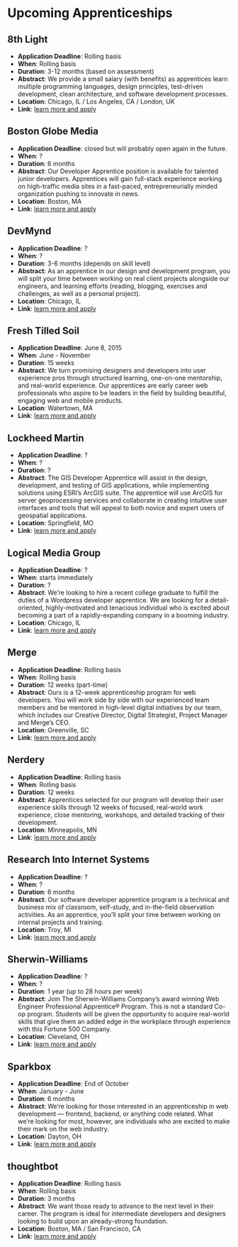 # Upcoming Apprenticeships

## 8th Light
* **Application Deadline**: Rolling basis
* **When**: Rolling basis
* **Duration**: 3-12 months (based on assessment)
* **Abstract**: We provide a small salary (with benefits) as apprentices learn multiple programming languages, design principles, test-driven development, clean architecture, and software development processes.
* **Location**: Chicago, IL / Los Angeles, CA / London, UK
* **Link**: [learn more and apply](https://8thlight.com/apprenticeship/)

## Boston Globe Media
* **Application Deadline**: closed but will probably open again in the future.
* **When**: ? 
* **Duration**: 6 months
* **Abstract**: Our Developer Apprentice position is available for talented junior developers. Apprentices will gain full-stack experience working on high-traffic media sites in a fast-paced, entrepreneurially minded organization pushing to innovate in news.
* **Location**: Boston, MA
* **Link**: [learn more and apply](http://chc.tbe.taleo.net/chc05/ats/careers/requisition.jsp?org=BOSTGLOB&cws=1&rid=264&source=Indeed.com)

## DevMynd
* **Application Deadline**: ?
* **When**: ?
* **Duration**: 3-6 months (depends on skill level)
* **Abstract**: As an apprentice in our design and development program, you will split your time between working on real client projects alongside our engineers, and learning efforts (reading, blogging, exercises and challenges, as well as a personal project).
* **Location**: Chicago, IL
* **Link**: [learn more and apply](https://devmynd.com/jobs/apprenticeship)

## Fresh Tilled Soil
* **Application Deadline**: June 8, 2015 
* **When**: June - November
* **Duration**: 15 weeks
* **Abstract**: We turn promising designers and developers into user experience pros through structured learning, one-on-one mentorship, and real-world experience. Our apprentices are early career web professionals who aspire to be leaders in the field by building beautiful, engaging web and mobile products.
* **Location**: Watertown, MA
* **Link**: [learn more and apply](http://www.freshtilledsoil.com/aux/)

## Lockheed Martin
* **Application Deadline**: ?
* **When**: ?
* **Duration**: ?
* **Abstract**: The GIS Developer Apprentice will assist in the design, development, and testing of GIS applications, while implementing solutions using ESRI’s ArcGIS suite. The apprentice will use ArcGIS for server geoprocessing services and collaborate in creating intuitive user interfaces and tools that will appeal to both novice and expert users of geospatial applications.
* **Location**: Springfield, MO
* **Link**: [learn more and apply](http://search.lockheedmartinjobs.com/ShowJob/Id/30744/Multi%20Media,%20GIS%20Developer%20Apprentice)

## Logical Media Group
* **Application Deadline**: ?
* **When**: starts immediately
* **Duration**: ?
* **Abstract**: We’re looking to hire a recent college graduate to fulfill the duties of a Wordpress developer apprentice. We are looking for a detail-oriented, highly-motivated and tenacious individual who is excited about becoming a part of a rapidly-expanding company in a booming industry.
* **Location**: Chicago, IL
* **Link**: [learn more and apply](http://www.indeed.com/cmp/Logical-Media-Group/jobs/Wordpress-Developer-Apprentice-f69ecba4e444d70d?sjdu=QwrRXKrqZ3CNX5W-O9jEvW9kAlEKJhSVFnYBmcB0y6lqHvqGeG5KLLAXkn5r_OwzVHmpw7S7TH97eYJbGoyIuv2ykA_ctx1dqecIbb7ND9E)

## Merge
* **Application Deadline**: Rolling basis
* **When**: Rolling basis
* **Duration**: 12 weeks (part-time)
* **Abstract**: Ours is a 12-week apprenticeship program for web developers. You will work side by side with our experienced team members and be mentored in high-level digital initiatives by our team, which includes our Creative Director, Digital Strategist, Project Manager and Merge’s CEO.
* **Location**: Greenville, SC
* **Link**: [learn more and apply](http://www.mergeagency.com/careers)

## Nerdery
* **Application Deadline**: Rolling basis
* **When**: Rolling basis
* **Duration**: 12 weeks
* **Abstract**: Apprentices selected for our program will develop their user experience skills through 12 weeks of focused, real-world work experience, close mentoring, workshops, and detailed tracking of their development.
* **Location**: Minneapolis, MN
* **Link**: [learn more and apply](https://nerdery.com/careers)

## Research Into Internet Systems
* **Application Deadline**: ?
* **When**: ?
* **Duration**: 6 months
* **Abstract**: Our software developer apprentice program is a technical and business mix of classroom, self-study, and in-the-field observation activities. As an apprentice, you’ll split your time between working on internal projects and training.
* **Location**: Troy, MI
* **Link**: [learn more and apply](https://riis.applicantpro.com/jobs/179486-27866.html)

## Sherwin-Williams
* **Application Deadline**: ?
* **When**: ?
* **Duration**: 1 year (up to 28 hours per week)
* **Abstract**: Join The Sherwin-Williams Company’s award winning Web Engineer Professional Apprentice® Program. This is not a standard Co-op program. Students will be given the opportunity to acquire real-world skills that give them an added edge in the workplace through experience with this Fortune 500 Company.
* **Location**: Cleveland, OH
* **Link**: [learn more and apply](http://careers.sherwin-williams.com/jobs/18892)

## Sparkbox
* **Application Deadline**: End of October
* **When**: January - June 
* **Duration**: 6 months
* **Abstract**: We’re looking for those interested in an apprenticeship in web development — frontend, backend, or anything code related. What we’re looking for most, however, are individuals who are excited to make their mark on the web industry.
* **Location**: Dayton, OH
* **Link**: [learn more and apply](http://apprentices.seesparkbox.com/)

## thoughtbot
* **Application Deadline**: Rolling basis
* **When**: Rolling basis
* **Duration**: 3 months
* **Abstract**: We want those ready to advance to the next level in their career. The program is ideal for intermediate developers and designers looking to build upon an already-strong foundation.
* **Location**: Boston, MA / San Francisco, CA
* **Link**: [learn more and apply](http://www.apprentice.io/)